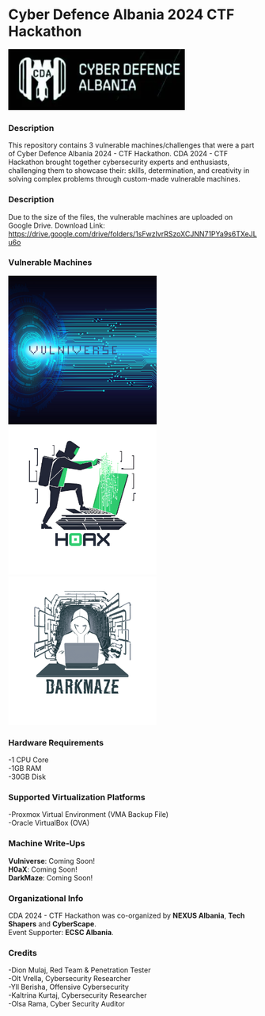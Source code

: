 # Cyber Defence Albania 2024 CTF Hackathon
![CDA](https://github.com/dionmulaj/Cyber-Defence-Albania-2024-CTF/blob/main/img/CDA.png?raw=true)
**<h3>Description</h3>** 
This repository contains 3 vulnerable machines/challenges that were a part of Cyber Defence Albania 2024 - CTF Hackathon.
CDA 2024 - CTF Hackathon brought together cybersecurity experts and enthusiasts, challenging them to showcase their: skills, determination, and creativity in solving complex problems through custom-made vulnerable machines.

**<h3>Description</h3>** 
Due to the size of the files, the vulnerable machines are uploaded on Google Drive.
Download Link: https://drive.google.com/drive/folders/1sFwzIvrRSzoXCJNN71PYa9s6TXeJLu6o

**<h3>Vulnerable Machines</h3>**
<img src="https://github.com/dionmulaj/Cyber-Defence-Albania-2024-CTF/blob/main/img/Vulniverse.png?raw=true" alt="Vulniverse" width="300" height="300">
<img src="https://github.com/dionmulaj/Cyber-Defence-Albania-2024-CTF/blob/main/img/H0aX-bg.png?raw=true" alt="H0aX" width="300" height="300">
<img src="https://github.com/dionmulaj/Cyber-Defence-Albania-2024-CTF/blob/main/img/DarkMaze-bg.png?raw=true" alt="DarkMaze" width="300" height="300">

**<h3>Hardware Requirements</h3>**
-1 CPU Core <br>
-1GB RAM <br>
-30GB Disk 

**<h3>Supported Virtualization Platforms</h3>**
-Proxmox Virtual Environment (VMA Backup File) <br>
-Oracle VirtualBox (OVA)

**<h3>Machine Write-Ups</h3>**
**Vulniverse**: Coming Soon! <br>
**H0aX**: Coming Soon! <br>
**DarkMaze**: Coming Soon!


**<h3>Organizational Info</h3>**
CDA 2024 - CTF Hackathon was co-organized by **NEXUS Albania**, **Tech Shapers** and **CyberScape**. <br>
Event Supporter: **ECSC Albania**.

**<h3>Credits</h3>**
-Dion Mulaj, Red Team & Penetration Tester <br>
-Olt Vrella, Cybersecurity Researcher <br>
-Yll Berisha, Offensive Cybersecurity <br>
-Kaltrina Kurtaj, Cybersecurity Researcher <br>
-Olsa Rama, Cyber Security Auditor 
